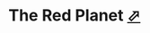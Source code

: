# The Red Planet [⬀](http://www.lightoj.com/practice_contest_showproblem.php?contest_id=722&problem=F)
